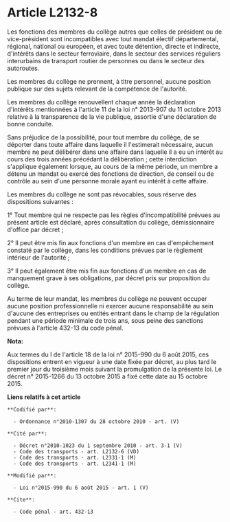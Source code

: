 # Article L2132-8

Les fonctions des membres du collège autres que celles de président ou de vice-président sont incompatibles avec tout mandat
électif départemental, régional, national ou européen, et avec toute détention, directe et indirecte, d'intérêts dans le
secteur ferroviaire, dans le secteur des services réguliers interurbains de transport routier de personnes ou dans le secteur
des autoroutes. 

Les membres du collège ne prennent, à titre personnel, aucune position publique sur des sujets relevant de la compétence de
l'autorité. 

Les membres du collège renouvellent chaque année la déclaration d'intérêts mentionnées à l'article 11 de la loi n° 2013-907
du 11 octobre 2013 relative à la transparence de la vie publique, assortie d'une déclaration de bonne conduite.

Sans préjudice de la possibilité, pour tout membre du collège, de se déporter dans toute affaire dans laquelle il
l'estimerait nécessaire, aucun membre ne peut délibérer dans une affaire dans laquelle il a eu un intérêt au cours des trois
années précédant la délibération ; cette interdiction s'applique également lorsque, au cours de la même période, un membre a
détenu un mandat ou exercé des fonctions de direction, de conseil ou de contrôle au sein d'une personne morale ayant eu
intérêt à cette affaire. 

Les membres du collège ne sont pas révocables, sous réserve des dispositions suivantes : 

1° Tout membre qui ne respecte pas les règles d'incompatibilité prévues au présent article est déclaré, après consultation du
collège, démissionnaire d'office par décret ; 

2° Il peut être mis fin aux fonctions d'un membre en cas d'empêchement constaté par le collège, dans les conditions prévues
par le règlement intérieur de l'autorité ; 

3° Il peut également être mis fin aux fonctions d'un membre en cas de manquement grave à ses obligations, par décret pris sur
proposition du collège. 

Au terme de leur mandat, les membres du collège ne peuvent occuper aucune position professionnelle ni exercer aucune
responsabilité au sein d'aucune des entreprises ou entités entrant dans le champ de la régulation pendant une période
minimale de trois ans, sous peine des sanctions prévues à l'article 432-13 du code pénal.

**Nota:**

Aux termes du I de l'article 18 de la loi n° 2015-990 du 6 août 2015, ces dispositions entrent en vigueur à une date fixée
par décret, au plus tard le premier jour du troisième mois suivant la promulgation de la présente loi. Le décret n° 2015-1266
du 13 octobre 2015 a fixé cette date au 15 octobre 2015.

**Liens relatifs à cet article**

	**Codifié par**:

	  - Ordonnance n°2010-1307 du 28 octobre 2010 - art. (V)

	**Cité par**:

	  - Décret n°2010-1023 du 1 septembre 2010 - art. 3-1 (V)
	  - Code des transports - art. L2132-6 (VD)
	  - Code des transports - art. L2331-1 (M)
	  - Code des transports - art. L2341-1 (M)

	**Modifié par**:

	  - Loi n°2015-990 du 6 août 2015 - art. 1 (V)

	**Cite**:

	  - Code pénal - art. 432-13

